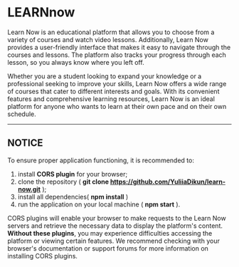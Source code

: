 # LEARNnow

Learn Now is an educational platform that allows you to choose from a variety of courses and watch video lessons. Additionally, Learn Now provides a user-friendly interface that makes it easy to navigate through the courses and lessons. The platform also tracks your progress through each lesson, so you always know where you left off.

Whether you are a student looking to expand your knowledge or a professional seeking to improve your skills, Learn Now offers a wide range of courses that cater to different interests and goals. With its convenient features and comprehensive learning resources, Learn Now is an ideal platform for anyone who wants to learn at their own pace and on their own schedule.

---

## NOTICE

To ensure proper application functioning, it is recommended to:

1. install **CORS plugin** for your browser;
2. clone the repository ( **git clone https://github.com/YuliiaDikun/learn-now.git** );
3. install all dependencies( **npm install** )
4. run the application on your local machine ( **npm start** ).

CORS plugins will enable your browser to make requests to the Learn Now servers and retrieve the necessary data to display the platform's content. **Without these plugins**, you may experience difficulties accessing the platform or viewing certain features. We recommend checking with your browser's documentation or support forums for more information on installing CORS plugins.

